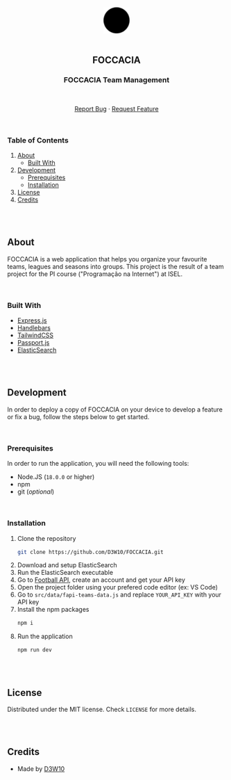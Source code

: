 <br />
<br />
<div align="center">
    <a href="https://github.com/D3W10/FOCCACIA">
        <img src="https://raw.githubusercontent.com/D3W10/FOCCACIA/main/.github/logo.svg" alt="Logo" width="60" height="60">
    </a>
    <br />
    <br />
    <h2 align="center">FOCCACIA</h2>
    <h3 align="center">FOCCACIA Team Management</h3>
    <br />
    <p align="center">
        <a href="https://github.com/D3W10/FOCCACIA/issues">Report Bug</a>
        ·
        <a href="https://github.com/D3W10/FOCCACIA/issues">Request Feature</a>
    </p>
</div>
<br />

### Table of Contents
1. [About](#about)
    - [Built With](#built-with)
2. [Development](#development)
    - [Prerequisites](#prerequisites)
    - [Installation](#installation-1)
3. [License](#license)
4. [Credits](#credits)

<br />
<br />

## About

FOCCACIA is a web application that helps you organize your favourite teams, leagues and seasons into groups. This project is the result of a team project for the PI course ("Programação na Internet") at ISEL.

<br />

### Built With

- [Express.js](https://expressjs.com/)
- [Handlebars](https://handlebarsjs.com/)
- [TailwindCSS](https://tailwindcss.com/)
- [Passport.js](https://www.passportjs.org/)
- [ElasticSearch](https://www.elastic.co/)

<br />
<br />

## Development

In order to deploy a copy of FOCCACIA on your device to develop a feature or fix a bug, follow the steps below to get started.

<br />

### Prerequisites

In order to run the application, you will need the following tools:
- Node.JS (`18.0.0` or higher)
- npm
- git (*optional*)

<br />

### Installation

1. Clone the repository
    ```sh
    git clone https://github.com/D3W10/FOCCACIA.git
    ```
2. Download and setup ElasticSearch
3. Run the ElasticSearch executable
4. Go to [Football API](https://www.api-football.com/), create an account and get your API key
5. Open the project folder using your prefered code editor (ex: VS Code)
6. Go to `src/data/fapi-teams-data.js` and replace `YOUR_API_KEY` with your API key
7. Install the npm packages
    ```sh
    npm i
    ```
8. Run the application
    ```sh
    npm run dev
    ```

<br />
<br />

## License

Distributed under the MIT license. Check `LICENSE` for more details.

<br />
<br />

## Credits

- Made by [D3W10](https://d3w10.netlify.app/)